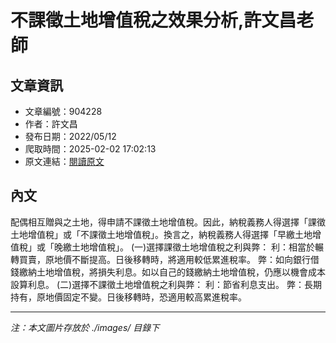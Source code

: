 # 不課徵土地增值稅之效果分析,許文昌老師

## 文章資訊
- 文章編號：904228
- 作者：許文昌
- 發布日期：2022/05/12
- 爬取時間：2025-02-02 17:02:13
- 原文連結：[閱讀原文](https://real-estate.get.com.tw/Columns/detail.aspx?no=904228)

## 內文
配偶相互贈與之土地，得申請不課徵土地增值稅。因此，納稅義務人得選擇「課徵土地增值稅」或「不課徵土地增值稅」。換言之，納稅義務人得選擇「早繳土地增值稅」或「晚繳土地增值稅」。
(一)選擇課徵土地增值稅之利與弊：
利：相當於輾轉買賣，原地價不斷提高。日後移轉時，將適用較低累進稅率。
弊：如向銀行借錢繳納土地增值稅，將損失利息。如以自己的錢繳納土地增值稅，仍應以機會成本設算利息。
(二)選擇不課徵土地增值稅之利與弊：
利：節省利息支出。
弊：長期持有，原地價固定不變。日後移轉時，恐適用較高累進稅率。

---
*注：本文圖片存放於 ./images/ 目錄下*
